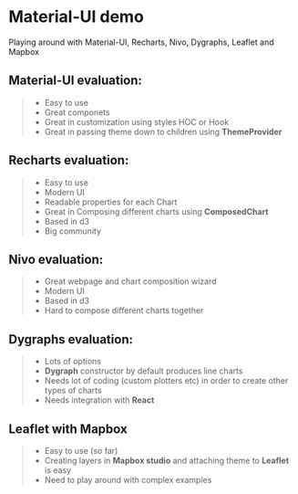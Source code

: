 # Material-UI demo

Playing around with Material-UI, Recharts, Nivo, Dygraphs, Leaflet and Mapbox

## Material-UI evaluation:

> - Easy to use
> - Great componets
> - Great in customization using styles HOC or Hook
> - Great in passing theme down to children using **ThemeProvider**

## Recharts evaluation:

> - Easy to use
> - Modern UI
> - Readable properties for each Chart
> - Great in Composing different charts using **ComposedChart**
> - Based in d3
> - Big community 

## Nivo evaluation:

> - Great webpage and chart composition wizard
> - Modern UI
> - Based in d3
> - Hard to compose different charts together

## Dygraphs evaluation:

> - Lots of options
> - **Dygraph** constructor by default produces line charts
> - Needs lot of coding (custom plotters etc) in order to create other types of charts
> - Needs integration with **React**

## Leaflet with Mapbox

> - Easy to use (so far)
> - Creating layers in **Mapbox studio** and attaching theme to **Leaflet** is easy
> - Need to play around with complex examples
